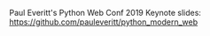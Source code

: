 Paul Everitt's Python Web Conf 2019 Keynote slides:
https://github.com/pauleveritt/python_modern_web
